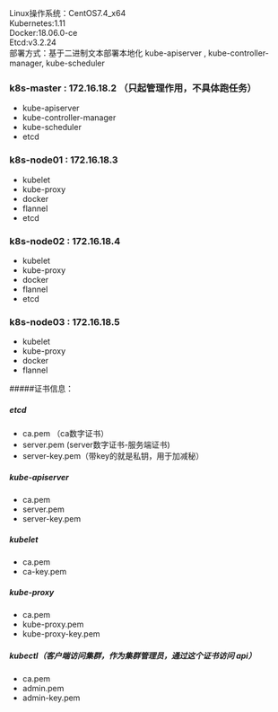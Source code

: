 Linux操作系统：CentOS7.4_x64  
Kubernetes:1.11  
Docker:18.06.0-ce  
Etcd:v3.2.24  
部署方式：基于二进制文本部署本地化 kube-apiserver , kube-controller-manager, kube-scheduler

### k8s-master : 172.16.18.2 （只起管理作用，不具体跑任务）
* kube-apiserver
* kube-controller-manager
* kube-scheduler
* etcd

### k8s-node01 : 172.16.18.3
* kubelet
* kube-proxy
* docker
* flannel
* etcd

### k8s-node02 : 172.16.18.4
* kubelet
* kube-proxy
* docker
* flannel
* etcd

### k8s-node03 : 172.16.18.5
* kubelet
* kube-proxy
* docker
* flannel

#####证书信息：  

##### etcd  
* ca.pem （ca数字证书）
* server.pem (server数字证书-服务端证书)
* server-key.pem（带key的就是私钥，用于加减秘）

##### kube-apiserver
* ca.pem
* server.pem
* server-key.pem

##### kubelet
* ca.pem
* ca-key.pem

##### kube-proxy
* ca.pem
* kube-proxy.pem
* kube-proxy-key.pem

##### kubectl（客户端访问集群，作为集群管理员，通过这个证书访问 api）
* ca.pem
* admin.pem
* admin-key.pem 
